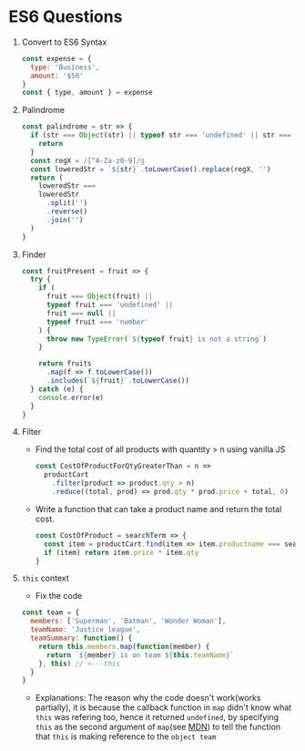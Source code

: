 # ES6 Questions

1.  Convert to ES6 Syntax

    ```javascript
    const expense = {
      type: 'Business',
      amount: '$50'
    }
    const { type, amount } = expense
    ```

2.  Palindrome

    ```javascript
    const palindrome = str => {
      if (str === Object(str) || typeof str === 'undefined' || str === null) {
        return
      }
      const regX = /[^A-Za-z0-9]/g
      const loweredStr = `${str}`.toLowerCase().replace(regX, '')
      return (
        loweredStr ===
        loweredStr
          .split('')
          .reverse()
          .join('')
      )
    }
    ```

3.  Finder

    ```javascript
    const fruitPresent = fruit => {
      try {
        if (
          fruit === Object(fruit) ||
          typeof fruit === 'undefined' ||
          fruit === null ||
          typeof fruit === 'number'
        ) {
          throw new TypeError(`${typeof fruit} is not a string`)
        }

        return fruits
          .map(f => f.toLowerCase())
          .includes(`${fruit}`.toLowerCase())
      } catch (e) {
        console.error(e)
      }
    }
    ```

4.  Filter

    - Find the total cost of all products with quantity > n using vanilla JS

      ```javascript
      const CostOfProductForQtyGreaterThan = n =>
        productCart
          .filter(product => product.qty > n)
          .reduce((total, prod) => prod.qty * prod.price + total, 0)
      ```

    - Write a function that can take a product name and return the total cost.

      ```javascript
      const CostOfProduct = searchTerm => {
        const item = productCart.find(item => item.productname === searchTerm)
        if (item) return item.price * item.qty
      }
      ```

5.  `this` context

    - Fix the code

    ```javascript
    const team = {
      members: ['Superman', 'Batman', 'Wonder Woman'],
      teamName: 'Justice league',
      teamSummary: function() {
        return this.members.map(function(member) {
          return `${member} is on team ${this.teamName}`
        }, this) // <---this
      }
    }
    ```

    - Explanations:
      The reason why the code doesn't work(works partially), it is because the callback function in `map` didn't know what `this` was refering too, hence it returned `undefined`, by specifying `this` as the second argument of `map`(see [MDN](https://developer.mozilla.org/en-US/docs/Web/JavaScript/Reference/Global_Objects/Array/map)) to tell the function that `this` is making reference to the `object team`
